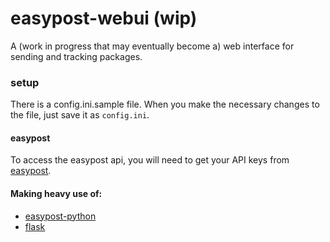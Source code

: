 # easypost-webui (wip)
A (work in progress that may eventually become a) web interface for sending and tracking packages.

### setup
There is a config.ini.sample file.  When you make the necessary changes to the file, just save it as `config.ini`.

#### easypost
To access the easypost api, you will need to get your API keys from [easypost](https://www.easypost.com/account/keys).

#### Making heavy use of:
- [easypost-python](https://github.com/EasyPost/easypost-python)
- [flask](http://flask.pocoo.org/)
